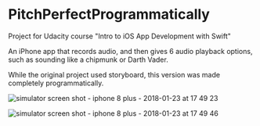 # PitchPerfectProgrammatically
Project for Udacity course "Intro to iOS App Development with Swift"

An iPhone app that records audio, and then gives 6 audio playback options, such as sounding like a chipmunk or Darth Vader.

While the original project used storyboard, this version was made completely programmatically.

![simulator screen shot - iphone 8 plus - 2018-01-23 at 17 49 23](https://user-images.githubusercontent.com/27603808/35310418-23f6e9c4-0066-11e8-9ce1-c3eed228139b.png)

![simulator screen shot - iphone 8 plus - 2018-01-23 at 17 49 46](https://user-images.githubusercontent.com/27603808/35310420-263594d8-0066-11e8-9457-73fb5b35e958.png)
